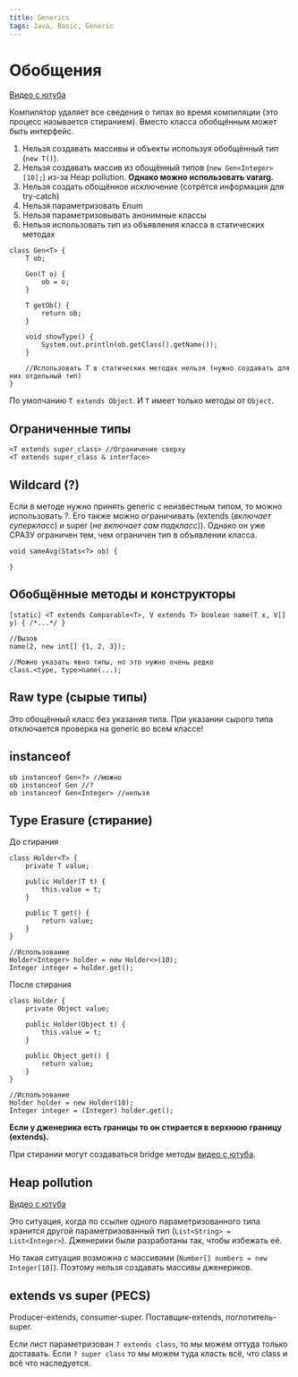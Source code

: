 ```yaml
---
title: Generics
tags: Java, Basic, Generic
---
```

# Обобщения

[Видео с ютуба](https://youtu.be/mNyQYTp-Njw)

Компилятор удаляет все сведения о типах во время компиляции (это процесс называется стиранием). 
Вместо класса обобщённым может быть интерфейс.

1. Нельзя создавать массивы и объекты используя обобщённый тип (`new T()`).
2. Нельзя создавать массив из обощённый типов (`new Gen<Integer>[10];`) из-за Heap pollution. **Однако можно использовать vararg.**
3. Нельзя создать обощённое исключение (сотрётся информация для try-catch)
4. Нельзя параметризовать Enum
5. Нельзя параметризовывать анонимные классы
6. Нельзя использовать тип из объявления класса в статических методах

```java=
class Gen<T> {
    T ob;

    Gen(T o) {
        ob = o;
    }

    T getOb() {
        return ob;
    }

    void showType() {
        System.out.println(ob.getClass().getName());
    }
    
    //Использовать Т в статических методах нельзя (нужно создавать для них отдельный тип)
}
```

По умолчанию `T extends Object`. И `T` имеет только методы от `Object`.

## Ограниченные типы

```java=
<T extends super_class> //Ограничение сверху
<T extends super_class & interface>
```

## Wildcard (?)

Если в методе нужно принять generic с неизвестным типом, то можно использовать ?. Его также можно ограничивать (extends (*включает суперкласс*) и super (*не включает сам подкласс*)). Однако он уже СРАЗУ ограничен тем, чем ограничен тип в объявлении класса.

```java=
void sameAvg(Stats<?> ob) {

}
```

 ## Обобщённые методы и конструкторы
 
```java=
[static] <T extends Comparable<T>, V extends T> boolean name(T x, V[] y) { /*...*/ }

//Вызов
name(2, new int[] {1, 2, 3});

//Можно указать явно типы, но это нужно очень редко
class.<type, type>name(...);
```

## Raw type (сырые типы)

Это обощённый класс без указания типа. При указании сырого типа отключается проверка на generic во всем классе!

## instanceof
```java=
ob instanceof Gen<?> //можно
ob instanceof Gen //?
ob instanceof Gen<Integer> //нельзя
```

## Type Erasure (стирание)

До стирания
```java=
class Holder<T> {
    private T value;
    
    public Holder(T t) {
        this.value = t;
    }
    
    public T get() {
        return value;
    }
}

//Использование
Holder<Integer> holder = new Holder<>(10);
Integer integer = holder.get();
```

После стирания
```java=
class Holder {
    private Object value;
    
    public Holder(Object t) {
        this.value = t;
    }
    
    public Object get() {
        return value;
    }
}

//Использование
Holder holder = new Holder(10);
Integer integer = (Integer) holder.get();
```

**Если у дженерика есть границы то он стирается в верхнюю границу (extends).**

При стирании могут создаваться bridge методы [видео с ютуба](https://youtu.be/mNyQYTp-Njw?t=393).


## Heap pollution

[Видео с ютуба](https://youtu.be/mNyQYTp-Njw?t=745)

Это ситуация, когда по ссылке одного параметризованного типа хранится другой параметризованный тип (`List<String> = List<Integer>`). Дженерики были разработаны так, чтобы избежать её.

Но такая ситуация возможна с массивами (`Number[] numbers = new Integer[10]`). Поэтому нельзя создавать массивы дженериков.


## extends vs super (PECS)

Producer-extends, consumer-super.
Поставщик-extends, поглотитель-super.

Если лист параметризован `? extends class`, то мы можем оттуда только доставать. Если `? super class` то мы можем туда класть всё, что class и всё что наследуется.